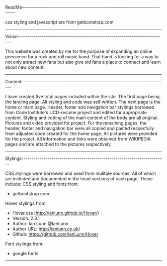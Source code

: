 ReadMe--------------------------------------------------------------------------

css styling and javascript are from getbootstrap.com
________________________________________________________________________________

Vision--------------------------------------------------------------------------

This website was created by me for the purpose of expanding an online pressence for a
rock and roll music band. That band is looking for a way to not only attract new
fans but also give old fans a place to connect and learn about new content. 
________________________________________________________________________________

Content-------------------------------------------------------------------------

I have created five total pages included within the site. The first page being the 
landing page. All styling and code was self written. The next page is the home 
or main page. Header, footer and navigation bar stylings borrowed from Code 
Institute's UCD-resume project and edited for appropriate content. Styling and 
coding of the main content of the body are all original. Pictures and video 
provided for project. For the remaining pages, the header, footer and navigation
bar were all copied and pasted respecfully from adjusted code created for the 
home page. All pictures were provided for the project. All information and links
were obtained from WIKIPEDIA pages and are attached to the pictures respectively.
________________________________________________________________________________

Stylings------------------------------------------------------------------------

CSS stylings were borrowed and used from mulitple sources. All of which are
included and documented in the head sections of each page. These include: 
CSS styling and fonts from:
 * getbootstrap.com

Hover stylings from:
 * Hover.css (http://ianlunn.github.io/Hover/)
 * Version: 2.3.1
 * Author: Ian Lunn @IanLunn
 * Author URL: http://ianlunn.co.uk/
 * Github: https://github.com/IanLunn/Hover

Font stylings from:
 * google fonts

________________________________________________________________________________

